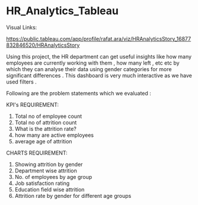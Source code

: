 # HR_Analytics_Tableau

Visual Links:

https://public.tableau.com/app/profile/rafat.ara/viz/HRAnalyticsStory_16877832846520/HRAnalyticsStory

Using this project, the HR department can get useful insights like how many employees are currently working with them , how many left , etc etc by which they can analyse their data using gender categories for more significant differences .
This dashboard is very much interactive as we have used filters .

Following are the problem statements which we evaluated :

KPI's REQUIREMENT:
1. Total no of employee count
2. Total no of attrition count
3. What is the attrition rate?
4. how many are active employees
5. average age of attrition

CHARTS REQUIREMENT:
1. Showing attrition by gender
2. Department wise attrition
3. No. of employees by age group
4. Job satisfaction rating
5. Education field wise attrition
6. Attrition rate by gender for different age groups 
